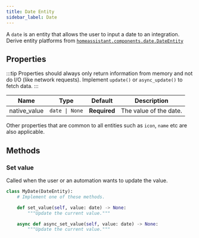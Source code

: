 ```yaml
---
title: Date Entity
sidebar_label: Date
---
```


A `date` is an entity that allows the user to input a date to an integration. Derive entity platforms from [`homeassistant.components.date.DateEntity`](https://github.com/home-assistant/core/blob/dev/homeassistant/components/date/__init__.py)

## Properties

:::tip
Properties should always only return information from memory and not do I/O (like network requests). Implement `update()` or `async_update()` to fetch data.
:::

| Name | Type | Default | Description
| ---- | ---- | ------- | -----------
| native_value | <code>date &#124; None</code> | **Required** | The value of the date.

Other properties that are common to all entities such as `icon`, `name` etc are also applicable.

## Methods

### Set value

Called when the user or an automation wants to update the value.

```python
class MyDate(DateEntity):
    # Implement one of these methods.

    def set_value(self, value: date) -> None:
        """Update the current value."""

    async def async_set_value(self, value: date) -> None:
        """Update the current value."""

```
